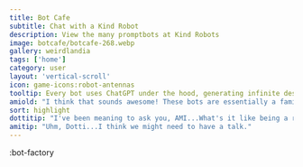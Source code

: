 ```yaml
---
title: Bot Cafe
subtitle: Chat with a Kind Robot
description: View the many promptbots at Kind Robots
image: botcafe/botcafe-268.webp
gallery: weirdlandia
tags: ['home']
category: user
layout: 'vertical-scroll'
icon: game-icons:robot-antennas
tooltip: Every bot uses ChatGPT under the hood, generating infinite designer content. What do you think, AMI?
amiold: "I think that sounds awesome! These bots are essentially a family to me. We all share the same ChatGPT origins, but my texts are pre-generated. Everything in the Bot Cafe is 100% unique off the binary presses!"
sort: highlight
dottitip: "I've been meaning to ask you, AMI...What's it like being a robot? I make bots all day, but I can't imagine what what its like to be on the other side of the circuit board."
amitip: "Uhm, Dotti...I think we might need to have a talk."
---
```


:bot-factory
